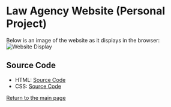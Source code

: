 # Law Agency Website (Personal Project)

Below is an image of the website as it displays in the browser:
![Website Display](https://github.com/lizz02/waa/blob/main/waaex.png)

## Source Code
- HTML: [Source Code](https://github.com/lizz02/waa/blob/main/waa-home.html)
- CSS: [Source Code](https://github.com/lizz02/waa/blob/main/waa.css)



[Return to the main page](https://lizz02.github.io/)
